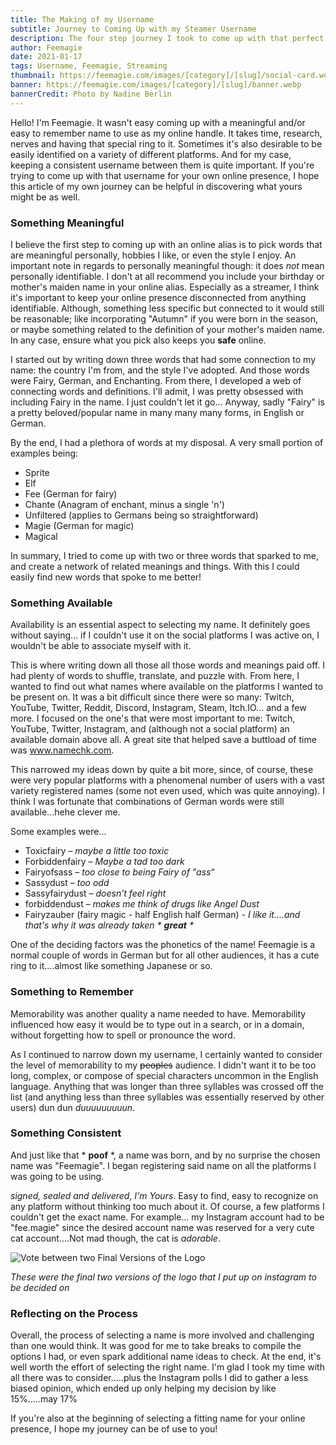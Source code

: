 ```yaml
---
title: The Making of my Username
subtitle: Journey to Coming Up with my Steamer Username
description: The four step journey I took to come up with that perfect username for my online presence across multiple platforms.
author: Feemagie
date: 2021-01-17
tags: Username, Feemagie, Streaming
thumbnail: https://feemagie.com/images/[category]/[slug]/social-card.webp
banner: https://feemagie.com/images/[category]/[slug]/banner.webp
bannerCredit: Photo by Nadine Berlin
---
```


Hello! I'm Feemagie. It wasn't easy coming up with a meaningful and/or easy to remember name to use as my online handle. It takes time, research, nerves and having that special ring to it. Sometimes it's also desirable to be easily identified on a variety of different platforms. And for my case, keeping a consistent username between them is quite important. If you're trying to come up with that username for your own online presence, I hope this article of my own journey can be helpful in discovering what yours might be as well.

### Something Meaningful

I believe the first step to coming up with an online alias is to pick words that are meaningful personally, hobbies I like, or even the style I enjoy. An important note in regards to personally meaningful though: it does *not* mean personally identifiable. I don't at all recommend you include your birthday or mother's maiden name in your online alias. Especially as a streamer, I think it's important to keep your online presence disconnected from anything identifiable. Although, something less specific but connected to it would still be reasonable; like incorporating "Autumn" if you were born in the season, or maybe something related to the definition of your mother's maiden name. In any case, ensure what you pick also keeps you **safe** online.

I started out by writing down three words that had some connection to my name: the country I'm from, and the style I've adopted. And those words were Fairy, German, and Enchanting. From there, I developed a web of connecting words and definitions. I'll admit, I was pretty obsessed with including Fairy in the name. I just couldn't let it go... Anyway, sadly "Fairy" is a pretty beloved/popular name in many many many forms, in English or German.

By the end, I had a plethora of words at my disposal. A very small portion of examples being:

* Sprite
* Elf
* Fee (German for fairy)
* Chante (Anagram of enchant, minus a single 'n')
* Unfiltered (applies to Germans being so straightforward)
* Magie (German for magic)
* Magical

In summary, I tried to come up with two or three words that sparked to me, and create a network of related meanings and things. With this I could easily find new words that spoke to me better!

### Something Available

Availability is an essential aspect to selecting my name. It definitely goes without saying... if I couldn't use it on the social platforms I was active on, I wouldn't be able to associate myself with it.

This is where writing down all those all those words and meanings paid off. I had plenty of words to shuffle, translate, and puzzle with. From here, I wanted to find out what names where available on the platforms I wanted to be present on. It was a bit difficult since there were so many: Twitch, YouTube, Twitter, Reddit, Discord, Instagram, Steam, Itch.IO... and a few more. I focused on the one's that were most important to me: Twitch, YouTube, Twitter, Instagram, and (although not a social platform) an available domain above all. A great site that helped save a buttload of time was www.namechk.com. 

This narrowed my ideas down by quite a bit more, since, of course, these were very popular platforms with a phenomenal number of users with a vast variety registered names (some not even used, which was quite annoying). I think I was fortunate that combinations of German words were still available...hehe clever me. 

Some examples were...

* Toxicfairy – _maybe a little too toxic_
* Forbiddenfairy – _Maybe a tad too dark_
* Fairyofsass – _too close to being Fairy of "ass“_
* Sassydust – _too odd_
* Sassyfairydust – _doesn’t feel right_
* forbiddendust – _makes me think of drugs like Angel Dust_
* Fairyzauber (fairy magic - half English half German) - _I like it....and that's why it was already taken &#42; **great** &#42;_

One of the deciding factors was the phonetics of the name! Feemagie is a normal couple of words in German but for all other audiences, it has a cute ring to it….almost like something Japanese or so.

### Something to Remember

Memorability was another quality a name needed to have. Memorability influenced how easy it would be to type out in a search, or in a domain, without forgetting how to spell or pronounce the word.

As I continued to narrow down my username, I certainly wanted to consider the level of memorability to my ~~peoples~~ audience. I didn't want it to be too long, complex, or compose of special characters uncommon in the English language. Anything that was longer than three syllables was crossed off the list (and anything less than three syllables was essentially reserved by other users) dun dun *duuuuuuuuun*.

### Something Consistent

And just like that &#42; **poof** &#42;, a name was born, and by no surprise the chosen name was "Feemagie". I began registering said name on all the platforms I was going to be using. 

_*signed, sealed and delivered, I'm Yours*_. Easy to find, easy to recognize on any platform without thinking too much about it. Of course, a few platforms I couldn't get the exact name. For example... my Instagram account had to be "fee.magie" since the desired account name was reserved for a very cute cat account....Not mad though, the cat is _adorable_.

![Vote between two Final Versions of the Logo](/images/blog/logo_vote.webp "Final Versions of the Logo")

_These were the final two versions of the logo that I put up on instagram to be decided on_

### Reflecting on the Process

Overall, the process of selecting a name is more involved and challenging than one would think. It was good for me to take breaks to compile the options I had, or even spark additional name ideas to check. At the end, it's well worth the effort of selecting the right name. I'm glad I took my time with all there was to consider.....plus the Instagram polls I did to gather a less biased opinion, which ended up only helping my decision by like 15%.....may 17%

If you're also at the beginning of selecting a fitting name for your online presence, I hope my journey can be of use to you!